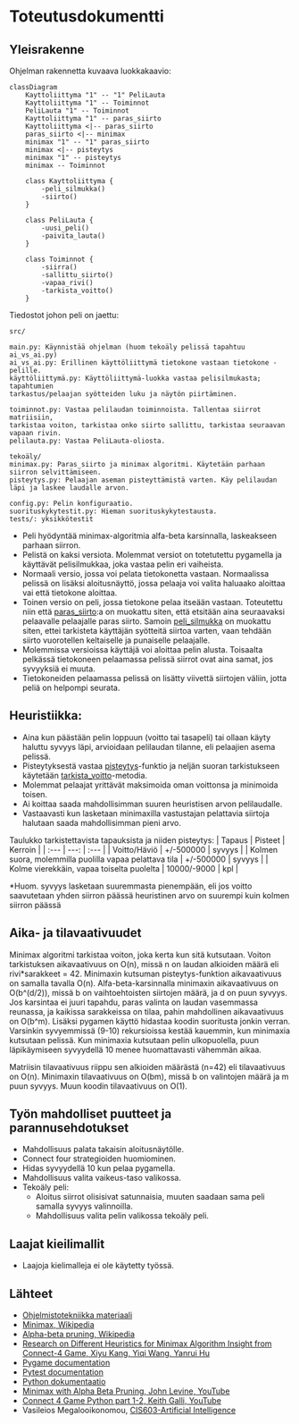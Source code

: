 # Toteutusdokumentti

## Yleisrakenne
Ohjelman rakennetta kuvaava luokkakaavio:

```mermaid
classDiagram
    Kayttoliittyma "1" -- "1" PeliLauta
    Kayttoliittyma "1" -- Toiminnot
    PeliLauta "1" -- Toiminnot
    Kayttoliittyma "1" -- paras_siirto
    Kayttoliittyma <|-- paras_siirto
    paras_siirto <|-- minimax
    minimax "1" -- "1" paras_siirto
    minimax <|-- pisteytys
    minimax "1" -- pisteytys
    minimax -- Toiminnot

    class Kayttoliittyma {
        -peli_silmukka()
        -siirto()
    }

    class PeliLauta {
        -uusi_peli()
        -paivita_lauta()
    }

    class Toiminnot {
        -siirra()
        -sallittu_siirto()
        -vapaa_rivi()
        -tarkista_voitto()
    }
```

Tiedostot johon peli on jaettu:
```
src/

main.py: Käynnistää ohjelman (huom tekoäly pelissä tapahtuu ai_vs_ai.py)
ai_vs_ai.py: Erillinen käyttöliittymä tietokone vastaan tietokone -pelille.
käyttöliittymä.py: Käyttöliittymä-luokka vastaa pelisilmukasta; tapahtumien
tarkastus/pelaajan syötteiden luku ja näytön piirtäminen.

toiminnot.py: Vastaa pelilaudan toiminnoista. Tallentaa siirrot matriisiin,
tarkistaa voiton, tarkistaa onko siirto sallittu, tarkistaa seuraavan vapaan rivin.
pelilauta.py: Vastaa PeliLauta-oliosta.

tekoäly/
minimax.py: Paras_siirto ja minimax algoritmi. Käytetään parhaan siirron selvittämiseen.
pisteytys.py: Pelaajan aseman pisteyttämistä varten. Käy pelilaudan läpi ja laskee laudalle arvon.

config.py: Pelin konfiguraatio.
suorituskykytestit.py: Hieman suorituskykytestausta.
tests/: yksikkötestit
```


- Peli hyödyntää minimax-algoritmia alfa-beta karsinnalla, laskeakseen parhaan siirron.
- Pelistä on kaksi versiota. Molemmat versiot on totetutettu pygamella ja käyttävät pelisilmukkaa, joka vastaa pelin eri vaiheista.
- Normaali versio, jossa voi pelata tietokonetta vastaan. Normaalissa pelissä on lisäksi aloitusnäyttö, jossa pelaaja voi valita haluaako aloittaa vai että tietokone aloittaa.
- Toinen versio on peli, jossa tietokone pelaa itseään vastaan. Toteutettu niin että [paras_siirto](src/ai_vs_ai.py):a on muokattu siten, että etsitään aina seuraavaksi pelaavalle pelaajalle paras siirto. Samoin [peli_silmukka](src/ai_vs_ai.py) on muokattu siten, ettei tarkisteta käyttäjän syötteitä siirtoa varten, vaan tehdään siirto vuorotellen keltaiselle ja punaiselle pelaajalle.
- Molemmissa versioissa käyttäjä voi aloittaa pelin alusta. Toisaalta pelkässä tietokoneen pelaamassa pelissä siirrot ovat aina samat, jos syvyyksiä ei muuta.
- Tietokoneiden pelaamassa pelissä on lisätty viivettä siirtojen väliin, jotta peliä on helpompi seurata.


## Heuristiikka:
- Aina kun päästään pelin loppuun (voitto tai tasapeli) tai ollaan käyty haluttu syvyys läpi, arvioidaan pelilaudan tilanne, eli pelaajien asema pelissä.
- Pisteytyksestä vastaa [pisteytys](/src/tekoaly/pisteytys.py)-funktio ja neljän suoran tarkistukseen käytetään [tarkista_voitto](/src/toiminnot.py)-metodia.
- Molemmat pelaajat yrittävät maksimoida oman voittonsa ja minimoida toisen.
- Ai koittaa saada mahdollisimman suuren heuristisen arvon pelilaudalle.
- Vastaavasti kun lasketaan minimaxilla vastustajan pelattavia siirtoja halutaan saada mahdollisimman pieni arvo.

Taulukko tarkistettavista tapauksista ja niiden pisteytys:
| Tapaus | Pisteet | Kerroin |
| :--- | ---: | :--- |
| Voitto/Häviö | +/-500000 | syvyys |
| Kolmen suora, molemmilla puolilla vapaa pelattava tila | +/-500000 | syvyys |
| Kolme vierekkäin, vapaa toiselta puolelta | 10000/-9000 | kpl |

*Huom. syvyys lasketaan suuremmasta pienempään, eli jos voitto saavutetaan yhden siirron päässä heuristinen arvo on suurempi kuin kolmen siirron päässä



## Aika- ja tilavaativuudet
Minimax algoritmi tarkistaa voiton, joka kerta kun sitä kutsutaan. Voiton tarkistuksen aikavaativuus on O(n), missä n on laudan alkioiden määrä eli rivi*sarakkeet = 42. Minimaxin kutsuman pisteytys-funktion aikavaativuus on samalla tavalla O(n). 
Alfa-beta-karsinnalla minimaxin aikavaativuus on O(b^(d/2)), missä b on vaihtoehtoisten siirtojen määrä, ja d on puun syvyys. Jos karsintaa ei juuri tapahdu, paras valinta on laudan vasemmassa reunassa, ja kaikissa sarakkeissa on tilaa, pahin mahdollinen aikavaativuus on O(b^m). Lisäksi pygamen käyttö hidastaa koodin suoritusta jonkin verran. Varsinkin syvyemmissä (9-10) rekursioissa kestää kauemmin, kun minimaxia kutsutaan pelissä. Kun minimaxia kutsutaan pelin ulkopuolella, puun läpikäymiseen syvyydellä 10 menee huomattavasti vähemmän aikaa.

Matriisin tilavaativuus riippu sen alkioiden määrästä (n=42) eli tilavaativuus on O(n). Minimaxin tilavaativuus on O(bm), missä b on valintojen määrä ja m puun syvyys. Muun koodin tilavaativuus on O(1).


## Työn mahdolliset puutteet ja parannusehdotukset
- Mahdollisuus palata takaisin aloitusnäytölle.
- Connect four strategioiden huomiominen.
- Hidas syvyydellä 10 kun pelaa pygamella.
- Mahdollisuus valita vaikeus-taso valikossa.
- Tekoäly peli:
    - Aloitus siirrot olisisivat satunnaisia, muuten saadaan sama peli samalla syvyys valinnoilla.
    - Mahdollisuus valita pelin valikossa tekoäly peli.

## Laajat kieilimallit
- Laajoja kielimalleja ei ole käytetty työssä.

## Lähteet
- [Ohjelmistotekniikka materiaali](https://ohjelmistotekniikka-hy.github.io/materiaali)
- [Minimax, Wikipedia](https://en.wikipedia.org/wiki/Minimax#Pseudocode)
- [Alpha-beta pruning, Wikipedia](https://en.wikipedia.org/wiki/Alpha%E2%80%93beta_pruning)
- [Research on Different Heuristics for Minimax Algorithm Insight from Connect-4 Game, Xiyu Kang, Yiqi Wang, Yanrui Hu](https://file.scirp.org/Html/1-9601415_90972.htm#txtF4)
- [Pygame documentation](https://www.pygame.org/docs/)
- [Pytest documentation](https://docs.pytest.org/en/7.4.x/contents.html)
- [Python dokumentaatio](https://docs.python.org/3/library/copy.html)
- [Minimax with Alpha Beta Pruning, John Levine, YouTube](https://youtu.be/zp3VMe0Jpf8?feature=shared)
- [Connect 4 Game Python part 1-2, Keith Galli, YouTube](https://youtu.be/UYgyRArKDEs?feature=shared)
- Vasileios Megalooikonomou, [CIS603-Artificial Intelligence](https://cis.temple.edu/~vasilis/Courses/CIS603/Lectures/l7.html)
